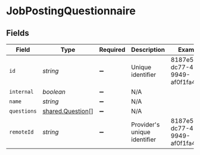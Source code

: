 # JobPostingQuestionnaire


## Fields

| Field                                                       | Type                                                        | Required                                                    | Description                                                 | Example                                                     |
| ----------------------------------------------------------- | ----------------------------------------------------------- | ----------------------------------------------------------- | ----------------------------------------------------------- | ----------------------------------------------------------- |
| `id`                                                        | *string*                                                    | :heavy_minus_sign:                                          | Unique identifier                                           | 8187e5da-dc77-475e-9949-af0f1fa4e4e3                        |
| `internal`                                                  | *boolean*                                                   | :heavy_minus_sign:                                          | N/A                                                         |                                                             |
| `name`                                                      | *string*                                                    | :heavy_minus_sign:                                          | N/A                                                         |                                                             |
| `questions`                                                 | [shared.Question](../../../sdk/models/shared/question.md)[] | :heavy_minus_sign:                                          | N/A                                                         |                                                             |
| `remoteId`                                                  | *string*                                                    | :heavy_minus_sign:                                          | Provider's unique identifier                                | 8187e5da-dc77-475e-9949-af0f1fa4e4e3                        |